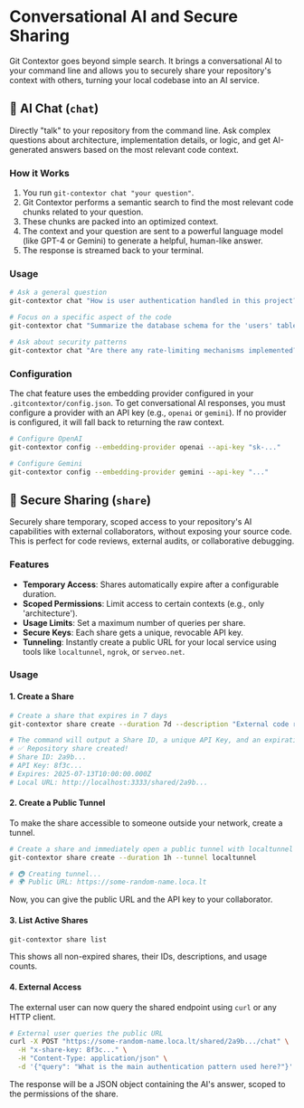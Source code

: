# Conversational AI and Secure Sharing

Git Contextor goes beyond simple search. It brings a conversational AI to your command line and allows you to securely share your repository's context with others, turning your local codebase into an AI service.

## 💬 AI Chat (`chat`)

Directly "talk" to your repository from the command line. Ask complex questions about architecture, implementation details, or logic, and get AI-generated answers based on the most relevant code context.

### How it Works

1.  You run `git-contextor chat "your question"`.
2.  Git Contextor performs a semantic search to find the most relevant code chunks related to your question.
3.  These chunks are packed into an optimized context.
4.  The context and your question are sent to a powerful language model (like GPT-4 or Gemini) to generate a helpful, human-like answer.
5.  The response is streamed back to your terminal.

### Usage

```bash
# Ask a general question
git-contextor chat "How is user authentication handled in this project?"

# Focus on a specific aspect of the code
git-contextor chat "Summarize the database schema for the 'users' table" --context architecture

# Ask about security patterns
git-contextor chat "Are there any rate-limiting mechanisms implemented?" --context security
```

### Configuration

The chat feature uses the embedding provider configured in your `.gitcontextor/config.json`. To get conversational AI responses, you must configure a provider with an API key (e.g., `openai` or `gemini`). If no provider is configured, it will fall back to returning the raw context.

```bash
# Configure OpenAI
git-contextor config --embedding-provider openai --api-key "sk-..."

# Configure Gemini
git-contextor config --embedding-provider gemini --api-key "..."
```

## 🚀 Secure Sharing (`share`)

Securely share temporary, scoped access to your repository's AI capabilities with external collaborators, without exposing your source code. This is perfect for code reviews, external audits, or collaborative debugging.

### Features

-   **Temporary Access**: Shares automatically expire after a configurable duration.
-   **Scoped Permissions**: Limit access to certain contexts (e.g., only 'architecture').
-   **Usage Limits**: Set a maximum number of queries per share.
-   **Secure Keys**: Each share gets a unique, revocable API key.
-   **Tunneling**: Instantly create a public URL for your local service using tools like `localtunnel`, `ngrok`, or `serveo.net`.

### Usage

#### 1. Create a Share

```bash
# Create a share that expires in 7 days
git-contextor share create --duration 7d --description "External code review for auth module"

# The command will output a Share ID, a unique API Key, and an expiration date.
# ✅ Repository share created!
# Share ID: 2a9b...
# API Key: 8f3c...
# Expires: 2025-07-13T10:00:00.000Z
# Local URL: http://localhost:3333/shared/2a9b...
```

#### 2. Create a Public Tunnel

To make the share accessible to someone outside your network, create a tunnel.

```bash
# Create a share and immediately open a public tunnel with localtunnel
git-contextor share create --duration 1h --tunnel localtunnel

# 🚇 Creating tunnel...
# 🌍 Public URL: https://some-random-name.loca.lt
```
Now, you can give the public URL and the API key to your collaborator.

#### 3. List Active Shares

```bash
git-contextor share list
```
This shows all non-expired shares, their IDs, descriptions, and usage counts.

#### 4. External Access

The external user can now query the shared endpoint using `curl` or any HTTP client.

```bash
# External user queries the public URL
curl -X POST "https://some-random-name.loca.lt/shared/2a9b.../chat" \
  -H "x-share-key: 8f3c..." \
  -H "Content-Type: application/json" \
  -d '{"query": "What is the main authentication pattern used here?"}'
```

The response will be a JSON object containing the AI's answer, scoped to the permissions of the share.
